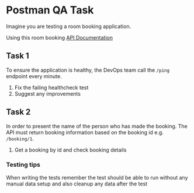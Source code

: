 # Postman QA Task

Imagine you are testing a room booking application.

Using this room booking [API Documentation](https://restful-booker.herokuapp.com/apidoc/index.html)

## Task 1
To ensure the application is healthy, the DevOps team call the `/ping` endpoint every minute.
1. Fix the failing healthcheck test
1. Suggest any improvements

## Task 2
In order to present the name of the person who has made the booking. The API must return booking information based on the booking id e.g. `/booking/1`.    
1. Get a booking by id and check booking details

### Testing tips
When writing the tests remember the test should be able to run without any manual data setup and also cleanup any data after the test
